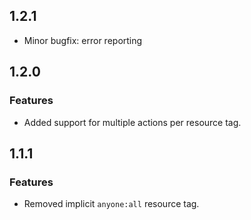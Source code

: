 ## 1.2.1

- Minor bugfix: error reporting

## 1.2.0

### Features

- Added support for multiple actions per resource tag.

## 1.1.1

### Features

- Removed implicit `anyone:all` resource tag.
